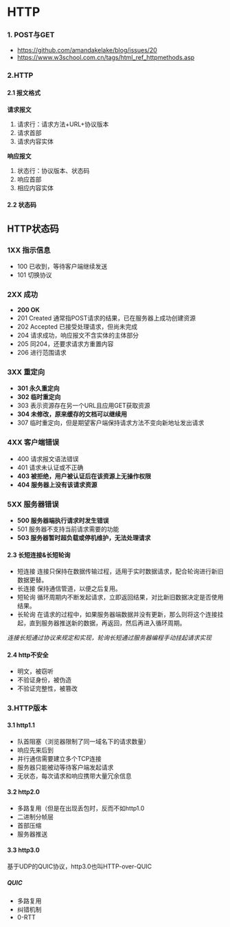 # HTTP

### 1. POST与GET
- https://github.com/amandakelake/blog/issues/20
- https://www.w3school.com.cn/tags/html_ref_httpmethods.asp

### 2.HTTP
#### 2.1 报文格式
**请求报文**
1. 请求行：请求方法+URL+协议版本
2. 请求首部
3. 请求内容实体
   
**响应报文**
1. 状态行：协议版本、状态码
2. 响应首部
3. 相应内容实体

#### 2.2 状态码
## HTTP状态码
### 1XX 指示信息
- 100 已收到，等待客户端继续发送
- 101 切换协议

### 2XX 成功
- **200 OK**
- 201 Created 通常指POST请求的结果，已在服务器上成功创建资源
- 202 Accepted 已接受处理请求，但尚未完成
- 204 请求成功，响应报文不含实体的主体部分
- 205 同204，还要求请求方重置内容
- 206 进行范围请求

### 3XX 重定向
- **301 永久重定向**
- **302 临时重定向**
- 303 表示资源存在另一个URL且应用GET获取资源
- **304 未修改，原来缓存的文档可以继续用**
- 307 临时重定向，但是期望客户端保持请求方法不变向新地址发出请求

### 4XX 客户端错误
- 400 请求报文语法错误
- 401 请求未认证或不正确
- **403 被拒绝，用户被认证后在该资源上无操作权限**
- **404 服务器上没有该请求资源**

### 5XX 服务器错误
- **500 服务器端执行请求时发生错误**
- 501 服务器不支持当前请求需要的功能
- **503 服务器暂时超负载或停机维护，无法处理请求**

#### 2.3 长短连接&长短轮询
- 短连接
  连接只保持在数据传输过程，适用于实时数据请求，配合轮询进行新旧数据更替。
- 长连接
  保持通信管道，以便之后复用。
- 短轮询
  循环周期内不断发起请求，立即返回结果，对比新旧数据决定是否使用结果。
- 长轮询
  在请求的过程中，如果服务器端数据并没有更新，那么则将这个连接挂起，直到服务器推送新的数据，再返回，然后再进入循环周期。

*连接长短通过协议来规定和实现，轮询长短通过服务器编程手动挂起请求实现*

#### 2.4 http不安全
- 明文，被窃听
- 不验证身份，被伪造
- 不验证完整性，被篡改

### 3.HTTP版本
#### 3.1 http1.1
- 队首阻塞（浏览器限制了同一域名下的请求数量）
- 响应先来后到
- 并行通信需要建立多个TCP连接
- 服务器只能被动等待客户端发起请求
- 无状态，每次请求和响应携带大量冗余信息

#### 3.2 http2.0
- 多路复用（但是在出现丢包时，反而不如http1.0
- 二进制分帧层
- 首部压缩
- 服务器推送

#### 3.3 http3.0
基于UDP的QUIC协议，http3.0也叫HTTP-over-QUIC
##### QUIC
- 多路复用
- 纠错机制
- 0-RTT

